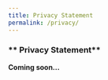 ```yaml
---
title: Privacy Statement
permalink: /privacy/
---
```

### ** Privacy Statement**

**Coming soon...**